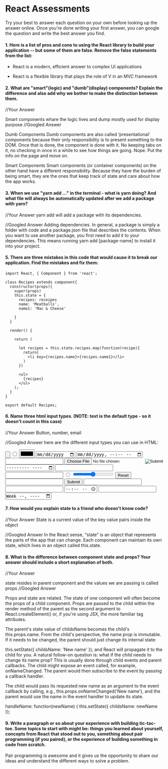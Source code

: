 # React Assessments

Try your best to answer each question on your own before looking up the answer online. Once you're done writing your first answer, you can google the question and write the best answer you find.

#### 1. Here is a list of pros and cons to using the React library to build your application -- but some of them are false. Remove the false statements from the list:

<!-- - React was created to be simple, so that even people with minimal code experience could use it and create Single Page Applications (SPAs) -->
- React is a modern, efficient answer to complex UI applications
<!-- - React is a full stack framework for modern web applications -->
- React is a flexible library that plays the role of V in an MVC framework


 #### 2. What are "smart"(logic) and "dumb"(display) components? Explain the difference and also add why we bother to make the distinction between them.


 //Your Answer

 Smart components whare the logic lives and dump mostly used for display purpose
 //Googled Answer

 Dumb Components
Dumb components are also called ‘presentational’ components because their only responsibility is to present something to the DOM. Once that is done, the component is done with it. No keeping tabs on it, no checking in once in a while to see how things are going. Nope. Put the info on the page and move on.

Smart Components
Smart components (or container components) on the other hand have a different responsibility. Because they have the burden of being smart, they are the ones that keep track of state and care about how the app works.
#### 3. When we use "yarn add ..." in the terminal - what is yarn doing? And what file will always be automatically updated after we add a package with yarn?


 //Your Answer
 yarn add will add a package with its dependencies.


 //Googled Answer
 Adding dependencies. In general, a package is simply a folder with code and a package.json file that describes the contents. When you want to use another package, you first need to add it to your dependencies. This means running yarn add [package-name] to install it into your project.

#### 5. There are three mistakes in this code that would cause it to break our application. Find the mistakes and fix them:

    import React, { Component } from 'react';

    class Recipes extends component{
      constructor(props){
        super(props)
        this.state = {
          recipes: receipes
          name: 'Meatballs',
          name1: 'Mac & Cheese'

        }
      }

      render() {

        return (

          let recipes = this.state.recipes.map(function(recipe){
            return(
              <li key={recipes.name}>{recipes.name1}</li>
            )
          })

          <ul>
            {recipes}
          </ul>
        );
      }
    }

    export default Recipes;

#### 6. Name three html input types. (NOTE: text is the default type - so it doesn't count in this case)

 //Your Answer
 Button, number, email

 //Googled Answer
 here are the different input types you can use in HTML:

<input type="button">
<input type="checkbox">
<input type="color">
<input type="date">
<input type="datetime-local">
<input type="email">
<input type="file">
<input type="hidden">
<input type="image">
<input type="month">
<input type="number">
<input type="password">
<input type="radio">
<input type="range">
<input type="reset">
<input type="search">
<input type="submit">
<input type="tel">
<input type="text">
<input type="time">
<input type="url">
<input type="week">

 #### 7. How would you explain state to a friend who doesn't know code?

 //Your Answer
State is a current value of the key value pairs inside the object

 //Googled Answer
In the React sense, “state” is an object that represents the parts of the app that can change. Each component can maintain its own state, which lives in an object called this.state.

 #### 8. What is the difference between component state and props? Your answer should include a short explanation of both.


 //Your Answer

state resides in parent component and the values we are passing is called props
 //Googled Answer


Props and state are related. The state of one component will often become the props of a child component. Props are passed to the child within the render method of the parent as the second argument to React.createElement() or, if you're using JSX, the more familiar tag attributes.

<MyChild name={this.state.childsName} />
The parent's state value of childsName becomes the child's this.props.name. From the child's perspective, the name prop is immutable. If it needs to be changed, the parent should just change its internal state:

this.setState({ childsName: 'New name' });
and React will propagate it to the child for you. A natural follow-on question is: what if the child needs to change its name prop? This is usually done through child events and parent callbacks. The child might expose an event called, for example, onNameChanged. The parent would then subscribe to the event by passing a callback handler.

<MyChild name={this.state.childsName} onNameChanged={this.handleName} />
The child would pass its requested new name as an argument to the event callback by calling, e.g., this.props.onNameChanged('New name'), and the parent would use the name in the event handler to update its state.

handleName: function(newName) {
   this.setState({ childsName: newName });

#### 9. Write a paragraph or so about your experience with building tic-tac-toe. Some topics to start with might be: things you learned about yourself, concepts from React that stood out to you, something about pair programming (if you paired), or the experience of building something in code from scratch.

Pair programming is awesome and it gives us the opportunity to share our ideas and understand the different ways to solve a problem.
